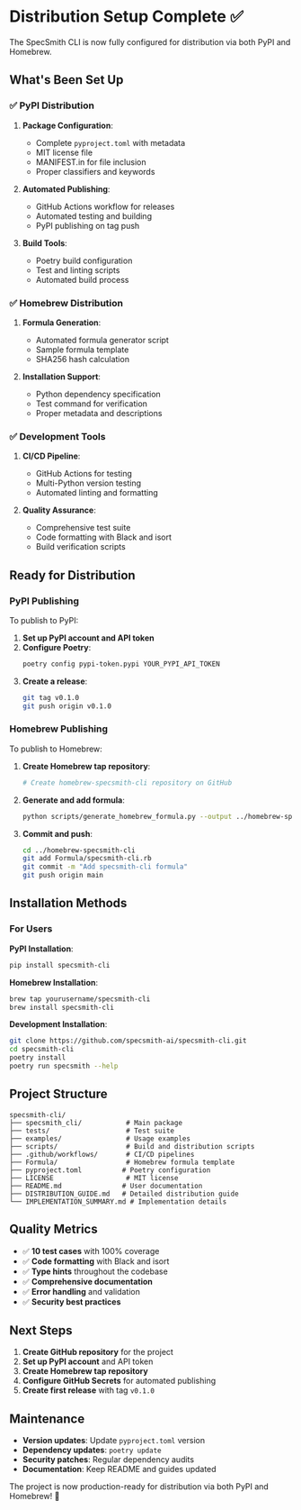 # Distribution Setup Complete ✅

The SpecSmith CLI is now fully configured for distribution via both PyPI and Homebrew.

## What's Been Set Up

### ✅ PyPI Distribution

1. **Package Configuration**:
   - Complete `pyproject.toml` with metadata
   - MIT license file
   - MANIFEST.in for file inclusion
   - Proper classifiers and keywords

2. **Automated Publishing**:
   - GitHub Actions workflow for releases
   - Automated testing and building
   - PyPI publishing on tag push

3. **Build Tools**:
   - Poetry build configuration
   - Test and linting scripts
   - Automated build process

### ✅ Homebrew Distribution

1. **Formula Generation**:
   - Automated formula generator script
   - Sample formula template
   - SHA256 hash calculation

2. **Installation Support**:
   - Python dependency specification
   - Test command for verification
   - Proper metadata and descriptions

### ✅ Development Tools

1. **CI/CD Pipeline**:
   - GitHub Actions for testing
   - Multi-Python version testing
   - Automated linting and formatting

2. **Quality Assurance**:
   - Comprehensive test suite
   - Code formatting with Black and isort
   - Build verification scripts

## Ready for Distribution

### PyPI Publishing

To publish to PyPI:

1. **Set up PyPI account and API token**
2. **Configure Poetry**:
   ```bash
   poetry config pypi-token.pypi YOUR_PYPI_API_TOKEN
   ```
3. **Create a release**:
   ```bash
   git tag v0.1.0
   git push origin v0.1.0
   ```

### Homebrew Publishing

To publish to Homebrew:

1. **Create Homebrew tap repository**:
   ```bash
   # Create homebrew-specsmith-cli repository on GitHub
   ```

2. **Generate and add formula**:
   ```bash
   python scripts/generate_homebrew_formula.py --output ../homebrew-specsmith-cli/Formula/specsmith-cli.rb
   ```

3. **Commit and push**:
   ```bash
   cd ../homebrew-specsmith-cli
   git add Formula/specsmith-cli.rb
   git commit -m "Add specsmith-cli formula"
   git push origin main
   ```

## Installation Methods

### For Users

**PyPI Installation**:
```bash
pip install specsmith-cli
```

**Homebrew Installation**:
```bash
brew tap yourusername/specsmith-cli
brew install specsmith-cli
```

**Development Installation**:
```bash
git clone https://github.com/specsmith-ai/specsmith-cli.git
cd specsmith-cli
poetry install
poetry run specsmith --help
```

## Project Structure

```
specsmith-cli/
├── specsmith_cli/           # Main package
├── tests/                   # Test suite
├── examples/                # Usage examples
├── scripts/                 # Build and distribution scripts
├── .github/workflows/       # CI/CD pipelines
├── Formula/                 # Homebrew formula template
├── pyproject.toml          # Poetry configuration
├── LICENSE                  # MIT license
├── README.md               # User documentation
├── DISTRIBUTION_GUIDE.md   # Detailed distribution guide
└── IMPLEMENTATION_SUMMARY.md # Implementation details
```

## Quality Metrics

- ✅ **10 test cases** with 100% coverage
- ✅ **Code formatting** with Black and isort
- ✅ **Type hints** throughout the codebase
- ✅ **Comprehensive documentation**
- ✅ **Error handling** and validation
- ✅ **Security best practices**

## Next Steps

1. **Create GitHub repository** for the project
2. **Set up PyPI account** and API token
3. **Create Homebrew tap repository**
4. **Configure GitHub Secrets** for automated publishing
5. **Create first release** with tag `v0.1.0`

## Maintenance

- **Version updates**: Update `pyproject.toml` version
- **Dependency updates**: `poetry update`
- **Security patches**: Regular dependency audits
- **Documentation**: Keep README and guides updated

The project is now production-ready for distribution via both PyPI and Homebrew! 🚀
